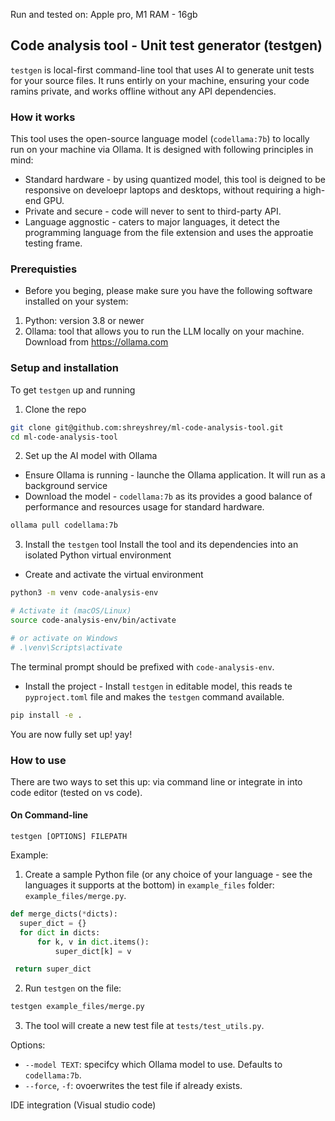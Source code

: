 Run and tested on:
Apple pro, M1
RAM - 16gb


## Code analysis tool - Unit test generator (testgen)

`testgen` is  local-first command-line tool that uses AI to generate unit tests for your source files. It runs entirly on your machine, ensuring your code ramins private, and works offline without any API dependencies.


### How it works
This tool uses the open-source language model (`codellama:7b`) to locally run on your machine via Ollama. It is designed with following principles in mind:
- Standard hardware - by using quantized model, this tool is deigned to be responsive on develoepr laptops and desktops, without requiring a high-end GPU.
- Private and secure - code will never to sent to third-party API.
- Language aggnostic - caters to major languages, it detect the programming language from the file extension and uses the approatie testing frame.


### Prerequisties
- Before you beging, please make sure you have the following software installed on your system:
1. Python: version 3.8 or newer
2. Ollama: tool that allows you to run the LLM locally on your machine. Download from https://ollama.com

### Setup and installation

To get `testgen` up and running

1. Clone the repo

```sh
git clone git@github.com:shreyshrey/ml-code-analysis-tool.git
cd ml-code-analysis-tool
```

2. Set up the AI model with Ollama
- Ensure Ollama is running - launche the Ollama application. It will run as a background service
- Download the model - `codellama:7b` as its provides a good balance of performance and resources usage for standard hardware.
```sh
ollama pull codellama:7b
```

3. Install the `testgen` tool
Install the tool and its dependencies into an isolated Python virtual environment
- Create and activate the virtual environment
```sh
python3 -m venv code-analysis-env

# Activate it (macOS/Linux)
source code-analysis-env/bin/activate

# or activate on Windows
# .\venv\Scripts\activate
```
The terminal prompt should be prefixed with `code-analysis-env`.

- Install the project - Install `testgen` in editable model, this reads te `pyproject.toml` file and makes the `testgen` command available.
```sh
pip install -e .
```

You are now fully set up! yay!

### How to use

There are two ways to set this up: via command line or integrate in into code editor (tested on vs code).

#### On Command-line 

`testgen [OPTIONS] FILEPATH`

Example:
1. Create a sample Python file (or any choice of your language - see the languages it supports at the bottom) in `example_files` folder: `example_files/merge.py`.

```python
def merge_dicts(*dicts):
  super_dict = {}
  for dict in dicts:
      for k, v in dict.items():
          super_dict[k] = v

 return super_dict
```

2. Run `testgen` on the file:

```sh
testgen example_files/merge.py
```

3. The tool will create a new test file at `tests/test_utils.py`.

Options:

- `--model TEXT`: specifcy which Ollama model to use. Defaults to `codellama:7b`.
- `--force`, `-f`: ovoerwrites the test file if already exists.

IDE integration (Visual studio code)